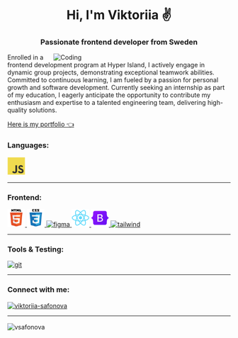 <h1 align="center">Hi, I'm Viktoriia ✌️</h1>
<h3 align="center">Passionate frontend developer from Sweden</h3>
<img align="right" alt="Coding" width="400" src="https://media.tenor.com/PP9v7VIs6R4AAAAd/scaler-create-impact.gif">

<p>
Enrolled in a frontend development program at Hyper Island, I actively engage in dynamic group projects, demonstrating exceptional teamwork abilities. Committed to continuous learning, I am fueled by a passion for personal growth and software development. Currently seeking an internship as part of my education, I eagerly anticipate the opportunity to contribute my enthusiasm and expertise to a talented engineering team, delivering high-quality solutions.
</p>
<a href= "https://vsafonova.github.io/portfolio-website/" target="_blank" >Here is my portfolio 👈</a>
<h3 align="left">Languages:</h3>
<p align="left">
  <a href="https://developer.mozilla.org/en-US/docs/Web/JavaScript" target="_blank" rel="noreferrer"> <img src="https://raw.githubusercontent.com/devicons/devicon/master/icons/javascript/javascript-original.svg" alt="javascript" width="40" height="40"/> </a>   
</p>
<hr>

<h3 align="left">Frontend:</h3>
<p align="left">
  <a href="https://www.w3.org/html/" target="_blank" rel="noreferrer"> <img src="https://raw.githubusercontent.com/devicons/devicon/master/icons/html5/html5-original-wordmark.svg" alt="html5" width="40" height="40"/> </a> 
  <a href="https://www.w3schools.com/css/" target="_blank" rel="noreferrer"> <img src="https://raw.githubusercontent.com/devicons/devicon/master/icons/css3/css3-original-wordmark.svg" alt="css3" width="40" height="40"/> </a>
  <a href="https://www.figma.com/" target="_blank" rel="noreferrer"> <img src="https://www.vectorlogo.zone/logos/figma/figma-icon.svg" alt="figma" width="40" height="40"/> </a>
   <a href="https://developer.mozilla.org/en-US/docs/Web/React" target="_blank" rel="noreferrer"> <img src="https://raw.githubusercontent.com/devicons/devicon/master/icons/react/react-original.svg" alt="react" width="40" height="40"/> </a>
   <a href="https://developer.mozilla.org/en-US/docs/Web/bootstrap" target="_blank" rel="noreferrer"> <img src="https://raw.githubusercontent.com/devicons/devicon/master/icons/bootstrap/bootstrap-original.svg" alt="bootstrap" width="40" height="40"/> </a>
  <a href="https://tailwindcss.com/docs/installation" target="_blank" rel="noreferrer"> <img src="https://www.vectorlogo.zone/logos/tailwindcss/tailwindcss-icon.svg" alt="tailwind" width="40" height="40"/> </a>
</p>
<hr>

<h3 align="left">Tools & Testing:</h3>
<p align="left"> 
  <a href="https://git-scm.com/" target="_blank" rel="noreferrer"> <img src="https://www.vectorlogo.zone/logos/git-scm/git-scm-icon.svg" alt="git" width="40" height="40"/> </a> 
  </p>
<hr>

<h3 align="left">Connect with me:</h3>
<p align="left">
<a href="https://www.linkedin.com/in/viktoriia-safonova-a399291a3/" target="_blank"><img align="center" src="https://raw.githubusercontent.com/rahuldkjain/github-profile-readme-generator/master/src/images/icons/Social/linked-in-alt.svg" alt="viktoriia-safonova" height="30" width="40" /></a>
</p>
<hr>
<p><img align="center" src="https://github-readme-stats.vercel.app/api/top-langs?username=vsafonova&show_icons=true&locale=en&layout=compact" alt="vsafonova" /></p>
